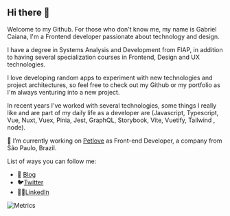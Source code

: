 ## Hi there 👋

Welcome to my Github. For those who don't know me, my name is Gabriel Caiana, I'm a Frontend developer passionate about technology and design.

I have a degree in Systems Analysis and Development from FIAP, in addition to having several specialization courses in Frontend, Design and UX technologies.

I love developing random apps to experiment with new technologies and project architectures, so feel free to check out my Github or my portfolio as I'm always venturing into a new project.

In recent years I've worked with several technologies, some things I really like and are part of my daily life as a developer are (Javascript, Typescript, Vue, Nuxt, Vuex, Pinia, Jest, GraphQL, Storybook, Vite, Vuetify, Tailwind , node).

🔭  I’m currently working on [Petlove](https://petlove.com.br) as Front-end Developer, a company from São Paulo, Brazil.


List of ways you can follow me:

- 📝 [Blog](https://debbie.codes/blog)
- 🐦[Twitter](https://twitter.com/gabrielgueedes)
- 👩‍💻[LinkedIn](https://www.linkedin.com/in/gabrielcaiana/)


![Metrics](https://metrics.lecoq.io/gabrielcaiana?template=classic&languages=1&base.indepth=false&languages.limit=8&languages.threshold=0%25&languages.other=false&languages.colors=github&languages.sections=most-used&languages.indepth=false&languages.analysis.timeout=15&languages.categories=markup%2C%20programming&languages.recent.categories=markup%2C%20programming&languages.recent.load=300&languages.recent.days=14&config.timezone=America%2FSao_Paulo)
